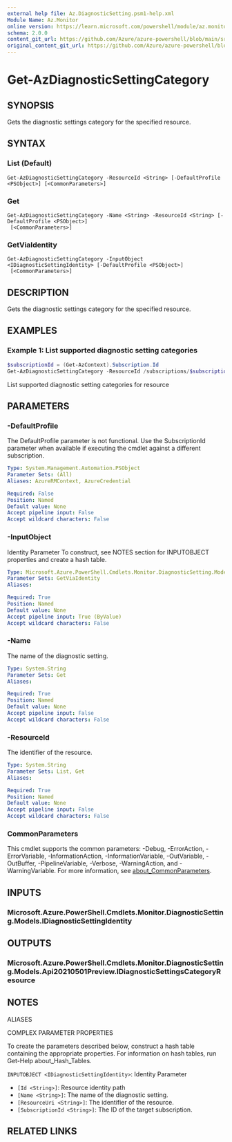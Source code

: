 ```yaml
---
external help file: Az.DiagnosticSetting.psm1-help.xml
Module Name: Az.Monitor
online version: https://learn.microsoft.com/powershell/module/az.monitor/get-azdiagnosticsettingcategory
schema: 2.0.0
content_git_url: https://github.com/Azure/azure-powershell/blob/main/src/Monitor/Monitor/help/Get-AzDiagnosticSettingCategory.md
original_content_git_url: https://github.com/Azure/azure-powershell/blob/main/src/Monitor/Monitor/help/Get-AzDiagnosticSettingCategory.md
---
```


# Get-AzDiagnosticSettingCategory

## SYNOPSIS
Gets the diagnostic settings category for the specified resource.

## SYNTAX

### List (Default)
```
Get-AzDiagnosticSettingCategory -ResourceId <String> [-DefaultProfile <PSObject>] [<CommonParameters>]
```

### Get
```
Get-AzDiagnosticSettingCategory -Name <String> -ResourceId <String> [-DefaultProfile <PSObject>]
 [<CommonParameters>]
```

### GetViaIdentity
```
Get-AzDiagnosticSettingCategory -InputObject <IDiagnosticSettingIdentity> [-DefaultProfile <PSObject>]
 [<CommonParameters>]
```

## DESCRIPTION
Gets the diagnostic settings category for the specified resource.

## EXAMPLES

### Example 1: List supported diagnostic setting categories
```powershell
$subscriptionId = (Get-AzContext).Subscription.Id
Get-AzDiagnosticSettingCategory -ResourceId /subscriptions/$subscriptionId/resourceGroups/test-rg-name/providers/Microsoft.AppPlatform/Spring/springcloud-001
```

List supported diagnostic setting categories for resource

## PARAMETERS

### -DefaultProfile
The DefaultProfile parameter is not functional.
Use the SubscriptionId parameter when available if executing the cmdlet against a different subscription.

```yaml
Type: System.Management.Automation.PSObject
Parameter Sets: (All)
Aliases: AzureRMContext, AzureCredential

Required: False
Position: Named
Default value: None
Accept pipeline input: False
Accept wildcard characters: False
```

### -InputObject
Identity Parameter
To construct, see NOTES section for INPUTOBJECT properties and create a hash table.

```yaml
Type: Microsoft.Azure.PowerShell.Cmdlets.Monitor.DiagnosticSetting.Models.IDiagnosticSettingIdentity
Parameter Sets: GetViaIdentity
Aliases:

Required: True
Position: Named
Default value: None
Accept pipeline input: True (ByValue)
Accept wildcard characters: False
```

### -Name
The name of the diagnostic setting.

```yaml
Type: System.String
Parameter Sets: Get
Aliases:

Required: True
Position: Named
Default value: None
Accept pipeline input: False
Accept wildcard characters: False
```

### -ResourceId
The identifier of the resource.

```yaml
Type: System.String
Parameter Sets: List, Get
Aliases:

Required: True
Position: Named
Default value: None
Accept pipeline input: False
Accept wildcard characters: False
```

### CommonParameters
This cmdlet supports the common parameters: -Debug, -ErrorAction, -ErrorVariable, -InformationAction, -InformationVariable, -OutVariable, -OutBuffer, -PipelineVariable, -Verbose, -WarningAction, and -WarningVariable. For more information, see [about_CommonParameters](http://go.microsoft.com/fwlink/?LinkID=113216).

## INPUTS

### Microsoft.Azure.PowerShell.Cmdlets.Monitor.DiagnosticSetting.Models.IDiagnosticSettingIdentity

## OUTPUTS

### Microsoft.Azure.PowerShell.Cmdlets.Monitor.DiagnosticSetting.Models.Api20210501Preview.IDiagnosticSettingsCategoryResource

## NOTES

ALIASES

COMPLEX PARAMETER PROPERTIES

To create the parameters described below, construct a hash table containing the appropriate properties. For information on hash tables, run Get-Help about_Hash_Tables.


`INPUTOBJECT <IDiagnosticSettingIdentity>`: Identity Parameter
  - `[Id <String>]`: Resource identity path
  - `[Name <String>]`: The name of the diagnostic setting.
  - `[ResourceUri <String>]`: The identifier of the resource.
  - `[SubscriptionId <String>]`: The ID of the target subscription.

## RELATED LINKS
